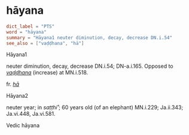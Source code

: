 # hāyana

``` toml
dict_label = "PTS"
word = "hāyana"
summary = "Hāyana1 neuter diminution, decay, decrease DN.i.54"
see_also = ["vaḍḍhana", "hā"]
```

Hāyana1

neuter diminution, decay, decrease DN.i.54; DN\-a.i.165. Opposed to *[vaḍḍhana](vaḍḍhana.md)* (increase) at MN.i.518.

fr. *[hā](hā.md)*

Hāyana2

neuter year; in *saṭṭhi˚*; 60 years old (of an elephant) MN.i.229; Ja.ii.343; Ja.vi.448, Ja.vi.581.

Vedic hāyana

